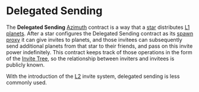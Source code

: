# Delegated Sending

The **Delegated Sending** [Azimuth](glossary/azimuth) contract is a way that a [star](glossary/star ) distributes [L1](glossary/azimuth) [planets](glossary/planet). After a star configures the Delegated Sending contract as its [spawn proxy](glossary/proxies) it can give invites to planets, and those invitees can subsequently send additional planets from that star to their friends, and pass on this invite power indefinitely. This contract keeps track of those operations in the form of the [Invite Tree](glossary/invite-tree), so the relationship between inviters and invitees is publicly known.

With the introduction of the [L2](glossary/rollups) invite system, delegated sending is less commonly used.
